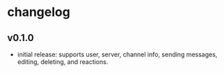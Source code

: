 # changelog

## v0.1.0

- initial release: supports user, server, channel info, sending messages, editing, deleting, and reactions.